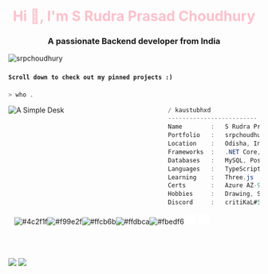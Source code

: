 
<h1 align="center" style="color: pink">Hi 👋, I'm S Rudra Prasad Choudhury</h1>
<h3 align="center">A passionate Backend developer from India</h3>

<p align="left"> <img src="https://komarev.com/ghpvc/?username=srpchoudhury&label=Profile%20views&color=0e75b6&style=flat" alt="srpchoudhury" /> </p>

#### ```Scroll down to check out my pinned projects :)```
```zsh
> who .
```

<img align="left" src="https://cdn.discordapp.com/attachments/832596849402839070/929648349823512576/desk_animated.gif" 
     alt="A Simple Desk" width="320" /> 

```csharp
/ kaustubhxd
-------------------------
Name        :   S Rudra Prasad Choudhury
Portfolio   :   srpchoudhury
Location    :   Odisha, India
Frameworks  :   .NET Core, MVC, Angular, SQL Server, >NETWeb API
Databases   :   MySQL, PostgreSQL, MongoDB        
Languages   :   TypeScript, JavaScript, C++, Python, Java
Learning    :   Three.js
Certs       :   Azure AZ-900
Hobbies     :   Drawing, Skateboarding, Video Games
Discord     :   critiKaL#5603
```
<p align="left">
     &nbsp;&nbsp;  
  <img alt=" #4c2f1f " src="http://placehold.jp/4c2f1f/000000/20x20.jpg?text=%20"/><img alt="#f99e2f " src="http://placehold.jp/f99e2f/000000/20x20.jpg?text=%20" width="25" height="20" /><img alt="#ffcb6b " src="http://placehold.jp/ffcb6b/000000/20x20.jpg?text=%20" width="25" height="20" /><img alt="#ffdbca " src="http://placehold.jp/ffdbca/000000/20x20.jpg?text=%20" width="25" height="20" /><img alt="#fbedf6 " src="http://placehold.jp/fbedf6/000000/20x20.jpg?text=%20" width="25" height="20" />
     <a href="https://kaustubhxd.github.io" target="_blank"><img alt="https://kaustubhxd.github.io" width="22px" src="https://github.com/Aakarsh-B/trying-repos/blob/master/www.svg" /></a>
     <a href="https://linkedin.com/in/kaustubh-bhagwat" target="_blank"><img alt="Kaustubh B | LinkedIn" width="22px" src="https://github.com/Aakarsh-B/trying-repos/blob/master/linkedin.svg" /></a>
</p>
<br/>
<br/>
<br/>

<!-- [![Kaustubh's github stats](https://github-readme-stats.vercel.app/api?username=kaustubhxd&include_all_commits=true&count_private=true&show_icons=true&line_height=20&title_color=FFFFFF&icon_color=FFFFFF&text_color=FFFFFF&bg_color=0D1117)](https://github.com/anuraghazra/github-readme-stats) -->
 <!-- [![Kaustubh's github stats](https://github-readme-stats-eight-theta.vercel.app/api/top-langs/?username=kaustubhxd&hide=jupyter%20notebook&layout=compact&include_all_commits=true&count_private=true&show_icons=true&line_height=20&title_color=FFFFFF&icon_color=FFFFFF&text_color=FFFFFF&bg_color=0D1117)](https://github.com/anuraghazra/github-readme-stats) -->
 
<span>
<img height="150em" src="https://github-readme-stats-sigma-five.vercel.app/api?username=kaustubhxd&include_all_commits=true&count_private=true&show_icons=true&line_height=20&title_color=FFFFFF&icon_color=FFFFFF&text_color=FFFFFF&bg_color=0D1117"/>
<img height="150em" float="right" src="https://github-readme-stats-eight-theta.vercel.app/api/top-langs/?username=kaustubhxd&hide=jupyter%20notebook&layout=compact&include_all_commits=true&count_private=true&show_icons=true&line_height=20&title_color=FFFFFF&icon_color=FFFFFF&text_color=FFFFFF&bg_color=0D1117"/>
</span>

